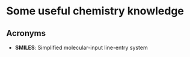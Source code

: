# Some useful chemistry knowledge

## Acronyms

- **SMILES**: Simplified molecular-input line-entry system